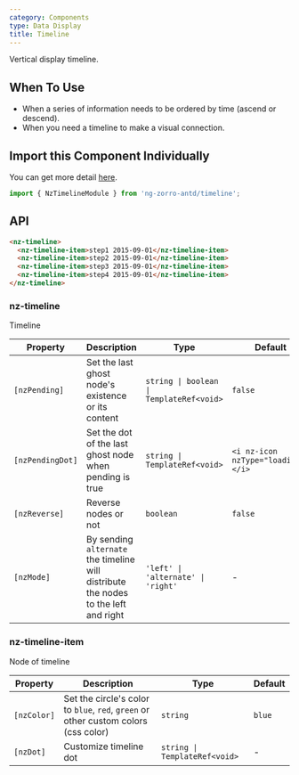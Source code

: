 ```yaml
---
category: Components
type: Data Display
title: Timeline
---
```


Vertical display timeline.

## When To Use

- When a series of information needs to be ordered by time (ascend or descend).
- When you need a timeline to make a visual connection.

## Import this Component Individually

You can get more detail [here](/docs/getting-started/en#import-a-component-individually).

```ts
import { NzTimelineModule } from 'ng-zorro-antd/timeline';
```

## API

```html
<nz-timeline>
  <nz-timeline-item>step1 2015-09-01</nz-timeline-item>
  <nz-timeline-item>step2 2015-09-01</nz-timeline-item>
  <nz-timeline-item>step3 2015-09-01</nz-timeline-item>
  <nz-timeline-item>step4 2015-09-01</nz-timeline-item>
</nz-timeline>
```

### nz-timeline

Timeline

| Property | Description | Type | Default |
| -------- | ----------- | ---- | ------- |
| `[nzPending]` | Set the last ghost node's existence or its content | `string \| boolean \| TemplateRef<void>` | `false` |
| `[nzPendingDot]` | Set the dot of the last ghost node when pending is true | `string \| TemplateRef<void>` | `<i nz-icon nzType="loading"></i>` |
| `[nzReverse]` | Reverse nodes or not | `boolean` | `false` |
| `[nzMode]` | By sending `alternate` the timeline will distribute the nodes to the left and right | `'left' \| 'alternate' \| 'right'` | - |

### nz-timeline-item

Node of timeline

| Property | Description | Type | Default |
| -------- | ----------- | ---- | ------- |
| `[nzColor]` | Set the circle's color to `blue`, `red`, `green` or other custom colors (css color) | `string` | `blue` |
| `[nzDot]` | Customize timeline dot | `string \| TemplateRef<void>` | - |
